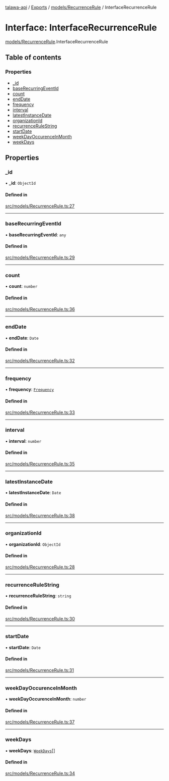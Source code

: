 [talawa-api](../README.md) / [Exports](../modules.md) / [models/RecurrenceRule](../modules/models_RecurrenceRule.md) / InterfaceRecurrenceRule

# Interface: InterfaceRecurrenceRule

[models/RecurrenceRule](../modules/models_RecurrenceRule.md).InterfaceRecurrenceRule

## Table of contents

### Properties

- [\_id](models_RecurrenceRule.InterfaceRecurrenceRule.md#_id)
- [baseRecurringEventId](models_RecurrenceRule.InterfaceRecurrenceRule.md#baserecurringeventid)
- [count](models_RecurrenceRule.InterfaceRecurrenceRule.md#count)
- [endDate](models_RecurrenceRule.InterfaceRecurrenceRule.md#enddate)
- [frequency](models_RecurrenceRule.InterfaceRecurrenceRule.md#frequency)
- [interval](models_RecurrenceRule.InterfaceRecurrenceRule.md#interval)
- [latestInstanceDate](models_RecurrenceRule.InterfaceRecurrenceRule.md#latestinstancedate)
- [organizationId](models_RecurrenceRule.InterfaceRecurrenceRule.md#organizationid)
- [recurrenceRuleString](models_RecurrenceRule.InterfaceRecurrenceRule.md#recurrencerulestring)
- [startDate](models_RecurrenceRule.InterfaceRecurrenceRule.md#startdate)
- [weekDayOccurenceInMonth](models_RecurrenceRule.InterfaceRecurrenceRule.md#weekdayoccurenceinmonth)
- [weekDays](models_RecurrenceRule.InterfaceRecurrenceRule.md#weekdays)

## Properties

### \_id

• **\_id**: `ObjectId`

#### Defined in

[src/models/RecurrenceRule.ts:27](https://github.com/PalisadoesFoundation/talawa-api/blob/65069df/src/models/RecurrenceRule.ts#L27)

___

### baseRecurringEventId

• **baseRecurringEventId**: `any`

#### Defined in

[src/models/RecurrenceRule.ts:29](https://github.com/PalisadoesFoundation/talawa-api/blob/65069df/src/models/RecurrenceRule.ts#L29)

___

### count

• **count**: `number`

#### Defined in

[src/models/RecurrenceRule.ts:36](https://github.com/PalisadoesFoundation/talawa-api/blob/65069df/src/models/RecurrenceRule.ts#L36)

___

### endDate

• **endDate**: `Date`

#### Defined in

[src/models/RecurrenceRule.ts:32](https://github.com/PalisadoesFoundation/talawa-api/blob/65069df/src/models/RecurrenceRule.ts#L32)

___

### frequency

• **frequency**: [`Frequency`](../enums/models_RecurrenceRule.Frequency.md)

#### Defined in

[src/models/RecurrenceRule.ts:33](https://github.com/PalisadoesFoundation/talawa-api/blob/65069df/src/models/RecurrenceRule.ts#L33)

___

### interval

• **interval**: `number`

#### Defined in

[src/models/RecurrenceRule.ts:35](https://github.com/PalisadoesFoundation/talawa-api/blob/65069df/src/models/RecurrenceRule.ts#L35)

___

### latestInstanceDate

• **latestInstanceDate**: `Date`

#### Defined in

[src/models/RecurrenceRule.ts:38](https://github.com/PalisadoesFoundation/talawa-api/blob/65069df/src/models/RecurrenceRule.ts#L38)

___

### organizationId

• **organizationId**: `ObjectId`

#### Defined in

[src/models/RecurrenceRule.ts:28](https://github.com/PalisadoesFoundation/talawa-api/blob/65069df/src/models/RecurrenceRule.ts#L28)

___

### recurrenceRuleString

• **recurrenceRuleString**: `string`

#### Defined in

[src/models/RecurrenceRule.ts:30](https://github.com/PalisadoesFoundation/talawa-api/blob/65069df/src/models/RecurrenceRule.ts#L30)

___

### startDate

• **startDate**: `Date`

#### Defined in

[src/models/RecurrenceRule.ts:31](https://github.com/PalisadoesFoundation/talawa-api/blob/65069df/src/models/RecurrenceRule.ts#L31)

___

### weekDayOccurenceInMonth

• **weekDayOccurenceInMonth**: `number`

#### Defined in

[src/models/RecurrenceRule.ts:37](https://github.com/PalisadoesFoundation/talawa-api/blob/65069df/src/models/RecurrenceRule.ts#L37)

___

### weekDays

• **weekDays**: [`WeekDays`](../enums/models_RecurrenceRule.WeekDays.md)[]

#### Defined in

[src/models/RecurrenceRule.ts:34](https://github.com/PalisadoesFoundation/talawa-api/blob/65069df/src/models/RecurrenceRule.ts#L34)
